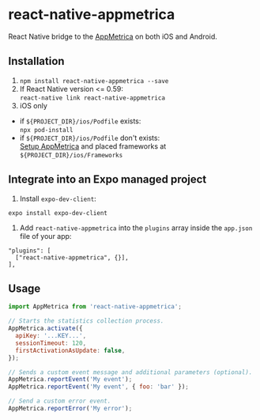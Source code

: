 # react-native-appmetrica
React Native bridge to the [AppMetrica](https://appmetrica.yandex.com/) on both iOS and Android.

## Installation

1. `npm install react-native-appmetrica --save`
2. If React Native version <= 0.59: \
  `react-native link react-native-appmetrica`
3. iOS only
  * if `${PROJECT_DIR}/ios/Podfile` exists: \
  `npx pod-install`
  * if `${PROJECT_DIR}/ios/Podfile` don't exists: \
  [Setup AppMetrica](https://appmetrica.yandex.com/docs/mobile-sdk-dg/tasks/ios-quickstart.html) and placed frameworks at `${PROJECT_DIR}/ios/Frameworks`

## Integrate into an Expo managed project

 1. Install `expo-dev-client`:

 ```shell
 expo install expo-dev-client
 ```

 1. Add `react-native-appmetrica` into the `plugins` array inside the `app.json` file of your app:

 ```shell
 "plugins": [
   ["react-native-appmetrica", {}],
 ],
 ```

## Usage

```js
import AppMetrica from 'react-native-appmetrica';

// Starts the statistics collection process.
AppMetrica.activate({
  apiKey: '...KEY...',
  sessionTimeout: 120,
  firstActivationAsUpdate: false,
});

// Sends a custom event message and additional parameters (optional).
AppMetrica.reportEvent('My event');
AppMetrica.reportEvent('My event', { foo: 'bar' });

// Send a custom error event.
AppMetrica.reportError('My error');
```
